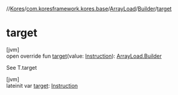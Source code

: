 //[Kores](../../../../index.md)/[com.koresframework.kores.base](../../index.md)/[ArrayLoad](../index.md)/[Builder](index.md)/[target](target.md)

# target

[jvm]\
open override fun [target](target.md)(value: [Instruction](../../../com.koresframework.kores/-instruction/index.md)): [ArrayLoad.Builder](index.md)

See T.target

[jvm]\
lateinit var [target](target.md): [Instruction](../../../com.koresframework.kores/-instruction/index.md)
